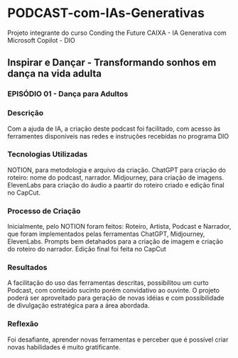 # PODCAST-com-IAs-Generativas
Projeto integrante do curso Conding the Future CAIXA - IA Generativa com Microsoft Copilot - DIO

## Inspirar e Dançar - Transformando sonhos em dança na vida adulta
### EPISÓDIO 01 - Dança para Adultos



### Descrição
Com a ajuda de IA, a criação deste podcast foi facilitado, com acesso às ferramentes disponíveis nas redes e instruções recebidas no programa DIO

### Tecnologias Utilizadas
NOTION, para metodologia e arquivo da criação. ChatGPT para criação do roteiro: nome do podcast, narrador. Midjourney, para criação de imagens. ElevenLabs para criação do áudio a paartir do roteiro criado e edição final no CapCut.

### Processo de Criação
Inicialmente, pelo NOTION foram feitos: Roteiro, Artista, Podcast e Narrador, que foram implementados pelas ferramentas ChatGPT, Midjourney, ElevenLabs. Prompts bem detahados para a criação de imagem e criação do roteiro do narrador. Edição final foi feita no CapCut

### Resultados
A facilitação do uso das ferramentas descritas, possibilitou um curto Podcast, com conteúdo sucinto porém convidativo ao ouvinte. O projeto poderá ser aproveitado para geração de novas idéias e com possibilidade de divulgação estratégica para a área abordada.

### Reflexão
Foi desafiante, aprender novas ferramentas e perceber que é possível criar novas habilidades é muito gratificante. 
